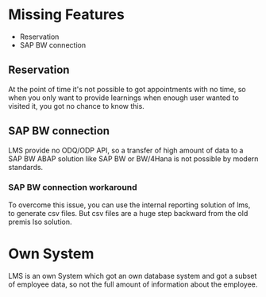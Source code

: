 # Missing Features

- Reservation
- SAP BW connection

## Reservation

At the point of time it's not possible to got appointments with no time,
so when you only want to provide learnings when enough user wanted to visited it,
you got no chance to know this.

## SAP BW connection

LMS provide no ODQ/ODP API, so a transfer of high amount of data to a SAP BW ABAP solution like SAP BW or BW/4Hana is not possible by modern standards.

### SAP BW connection workaround

To overcome this issue, you can use the internal reporting solution of lms, to generate csv files.
But csv files are a huge step backward from the old premis lso solution.

# Own System

LMS is an own System which got an own database system and got a subset of employee data,
so not the full amount of information about the employee.
